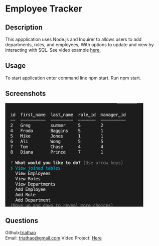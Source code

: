 # Employee Tracker

## Description

This appplication uses Node.js and Inquirer to allows users to add departments, roles, and employees, With options to update and view by interacting with SQL. See video example <a href="https://youtu.be/XT9neo_XXIg">here.</a>

## Usage

To start application enter command line npm start.
Run npm start.

## Screenshots

<img src="https://github.com/triathao/EmployeeManagement/blob/main/Assets/Screen%20Shot%202021-01-02%20at%206.56.55%20PM.png?raw=true" alt="screenshot">


## Questions

Github:<a href="https://github.com/triathao">triathao</a> <br>
Email: <a href="triathao@gmail.com">triathao@gmail.com</a>
Video Project: <a href="https://youtu.be/XT9neo_XXIg">Here</a>
